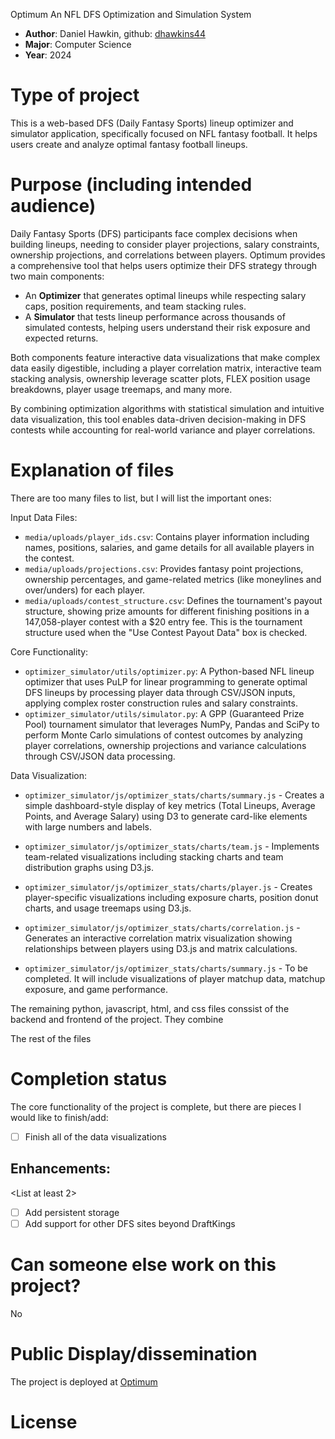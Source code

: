 Optimum An NFL DFS Optimization and Simulation System
* **Author**: Daniel Hawkin, github: [dhawkins44](www.github.com/dhawkins44)
* **Major**: Computer Science
* **Year**: 2024

# Type of project

This is a web-based DFS (Daily Fantasy Sports) lineup optimizer and simulator application, specifically focused on NFL fantasy football. It helps users create and analyze optimal fantasy football lineups.

# Purpose (including intended audience)

Daily Fantasy Sports (DFS) participants face complex decisions when building lineups, needing to consider player projections, salary constraints, ownership projections, and correlations between players. Optimum provides a comprehensive tool that helps users optimize their DFS strategy through two main components:

- An **Optimizer** that generates optimal lineups while respecting salary caps, position
requirements, and team stacking rules.
- A **Simulator** that tests lineup performance across thousands of simulated contests,
helping users understand their risk exposure and expected returns.

Both components feature interactive data visualizations that make complex data easily digestible, including a player correlation matrix, interactive team stacking analysis, ownership leverage scatter plots, FLEX position usage breakdowns, player usage treemaps, and many more.

By combining optimization algorithms with statistical simulation and intuitive data visualization, this tool enables data-driven decision-making in DFS contests while accounting for real-world variance and player correlations.

# Explanation of files

There are too many files to list, but I will list the important ones:

Input Data Files:

- ```media/uploads/player_ids.csv```: Contains player information including names, positions, salaries, and game details for all available players in the contest.
- ```media/uploads/projections.csv```: Provides fantasy point projections, ownership percentages, and game-related metrics (like moneylines and over/unders) for each player.
- ```media/uploads/contest_structure.csv```: Defines the tournament's payout structure, showing prize amounts for different finishing positions in a 147,058-player contest with a $20 entry fee. This is the tournament structure used when the "Use Contest Payout Data" box is checked.

Core Functionality:

- ```optimizer_simulator/utils/optimizer.py```: A Python-based NFL lineup optimizer that uses PuLP for linear programming to generate optimal DFS lineups by processing player data through CSV/JSON inputs, applying complex roster construction rules and salary constraints.
- ```optimizer_simulator/utils/simulator.py```: A GPP (Guaranteed Prize Pool) tournament simulator that leverages NumPy, Pandas and SciPy to perform Monte Carlo simulations of contest outcomes by analyzing player correlations, ownership projections and variance calculations through CSV/JSON data processing.

Data Visualization:

- ```optimizer_simulator/js/optimizer_stats/charts/summary.js``` -  Creates a simple dashboard-style display of key metrics (Total Lineups, Average Points, and Average Salary) using D3 to generate card-like elements with large numbers and labels.

- ```optimizer_simulator/js/optimizer_stats/charts/team.js``` - Implements team-related visualizations including stacking charts and team distribution graphs using D3.js.

- ```optimizer_simulator/js/optimizer_stats/charts/player.js``` - Creates player-specific visualizations including exposure charts, position donut charts, and usage treemaps using D3.js.

-  ```optimizer_simulator/js/optimizer_stats/charts/correlation.js``` - Generates an interactive correlation matrix visualization showing relationships between players using D3.js and matrix calculations.
 
- ```optimizer_simulator/js/optimizer_stats/charts/summary.js``` - To be completed. It will include visualizations of player matchup data, matchup exposure, and game performance.

The remaining python, javascript, html, and css files conssist of the backend and frontend of the project. They combine 

The rest of the files 

# Completion status

The core functionality of the project is complete, but there are pieces I would like to finish/add:

- [ ] Finish all of the data visualizations

## Enhancements: 
<List at least 2>

- [ ] Add persistent storage
- [ ] Add support for other DFS sites beyond DraftKings

# Can someone else work on this project? 

No

# Public Display/dissemination

The project is deployed at [Optimum](https://optimum-production.up.railway.app/optimizer_simulator/)

# License
